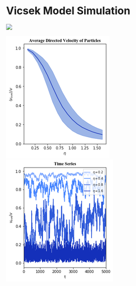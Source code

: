 # Vicsek Model Simulation

![](./img/demo.gif)

![](./img/v_av.png?raw=true) ![](./img/v_ts.png?raw=true "Title")